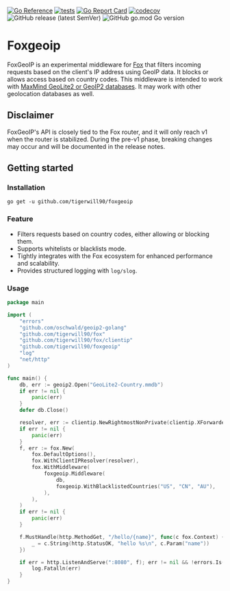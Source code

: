 [![Go Reference](https://pkg.go.dev/badge/github.com/tigerwill90/foxgeoip.svg)](https://pkg.go.dev/github.com/tigerwill90/foxgeoip)
[![tests](https://github.com/tigerwill90/foxgeoip/actions/workflows/tests.yaml/badge.svg)](https://github.com/tigerwill90/foxgeoip/actions?query=workflow%3Atests)
[![Go Report Card](https://goreportcard.com/badge/github.com/tigerwill90/foxgeoip)](https://goreportcard.com/report/github.com/tigerwill90/foxgeoip)
[![codecov](https://codecov.io/github/tigerwill90/foxgeoip/graph/badge.svg?token=KHzVeasvd7)](https://codecov.io/github/tigerwill90/foxgeoip)
![GitHub release (latest SemVer)](https://img.shields.io/github/v/release/tigerwill90/foxgeoip)
![GitHub go.mod Go version](https://img.shields.io/github/go-mod/go-version/tigerwill90/foxgeoip)

# Foxgeoip

FoxGeoIP is an experimental middleware for [Fox](https://github.com/tigerwill90/fox) that filters incoming requests based on the 
client's IP address using GeoIP data. It blocks or allows access based on country codes. This middleware is intended to work with
[MaxMind GeoLite2 or GeoIP2 databases](https://dev.maxmind.com/geoip/geolite2-free-geolocation-data). It may work with other
geolocation databases as well.

## Disclaimer
FoxGeoIP's API is closely tied to the Fox router, and it will only reach v1 when the router is stabilized. During the 
pre-v1 phase, breaking changes may occur and will be documented in the release notes.

## Getting started
### Installation

````shell
go get -u github.com/tigerwill90/foxgeoip
````

### Feature
- Filters requests based on country codes, either allowing or blocking them.
- Supports whitelists or blacklists mode.
- Tightly integrates with the Fox ecosystem for enhanced performance and scalability.
- Provides structured logging with `log/slog`.

### Usage
````go
package main

import (
	"errors"
	"github.com/oschwald/geoip2-golang"
	"github.com/tigerwill90/fox"
	"github.com/tigerwill90/fox/clientip"
	"github.com/tigerwill90/foxgeoip"
	"log"
	"net/http"
)

func main() {
	db, err := geoip2.Open("GeoLite2-Country.mmdb")
	if err != nil {
		panic(err)
	}
	defer db.Close()

	resolver, err := clientip.NewRightmostNonPrivate(clientip.XForwardedForKey)
	if err != nil {
		panic(err)
	}
	f, err := fox.New(
		fox.DefaultOptions(),
		fox.WithClientIPResolver(resolver),
		fox.WithMiddleware(
			foxgeoip.Middleware(
				db,
				foxgeoip.WithBlacklistedCountries("US", "CN", "AU"),
			),
		),
	)
	if err != nil {
		panic(err)
	}

	f.MustHandle(http.MethodGet, "/hello/{name}", func(c fox.Context) {
		_ = c.String(http.StatusOK, "hello %s\n", c.Param("name"))
	})

	if err = http.ListenAndServe(":8080", f); err != nil && !errors.Is(err, http.ErrServerClosed) {
		log.Fatalln(err)
	}
}
````
